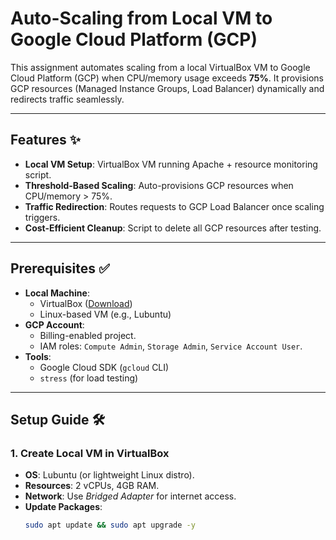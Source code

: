 # Auto-Scaling from Local VM to Google Cloud Platform (GCP) 

This assignment automates scaling from a local VirtualBox VM to Google Cloud Platform (GCP) when CPU/memory usage exceeds **75%**. It provisions GCP resources (Managed Instance Groups, Load Balancer) dynamically and redirects traffic seamlessly.

---

## Features ✨
- **Local VM Setup**: VirtualBox VM running Apache + resource monitoring script.
- **Threshold-Based Scaling**: Auto-provisions GCP resources when CPU/memory > 75%.
- **Traffic Redirection**: Routes requests to GCP Load Balancer once scaling triggers.
- **Cost-Efficient Cleanup**: Script to delete all GCP resources after testing.

---

## Prerequisites ✅
- **Local Machine**:
  - VirtualBox ([Download](https://www.virtualbox.org/))
  - Linux-based VM (e.g., Lubuntu)
- **GCP Account**:
  - Billing-enabled project.
  - IAM roles: `Compute Admin`, `Storage Admin`, `Service Account User`.
- **Tools**:
  - Google Cloud SDK (`gcloud` CLI)
  - `stress` (for load testing)

---

## Setup Guide 🛠️

### 1. Create Local VM in VirtualBox
- **OS**: Lubuntu (or lightweight Linux distro).
- **Resources**: 2 vCPUs, 4GB RAM.
- **Network**: Use *Bridged Adapter* for internet access.
- **Update Packages**:
  ```bash
  sudo apt update && sudo apt upgrade -y
